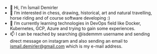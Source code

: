 - 👋 Hi, I’m İsmail Demirler
- 👀 I’m interested in chess, drawing, historical, art and natural travelling, horse riding and of course software developing :) 
- 🌱 I’m currently learning technologies in DevOps field like Docker, Kubernetes, GCP, Azure and trying to gain some experiences.
- 📫 I can be reached by searching @isdemmm username and sending direct message on instagram and 
     also sending an email to ismail.demirler@gmail.com which is my e-mail address.
